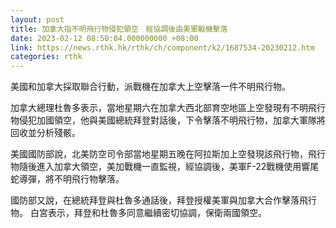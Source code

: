 ```yaml
---
layout: post
title: 加拿大指不明飛行物侵犯領空　經協調後由美軍戰機擊落
date: 2023-02-12 08:50:04.000000000 +08:00
link: https://news.rthk.hk/rthk/ch/component/k2/1687534-20230212.htm
categories: rthk
---
```


美國和加拿大採取聯合行動，派戰機在加拿大上空擊落一件不明飛行物。

加拿大總理杜魯多表示，當地星期六在加拿大西北部育空地區上空發現有不明飛行物侵犯加國領空，他與美國總統拜登對話後，下令擊落不明飛行物，加拿大軍隊將回收並分析殘骸。

美國國防部說，北美防空司令部當地星期五晚在阿拉斯加上空發現該飛行物，飛行物隨後進入加拿大領空，美加戰機一直監視，經協調後，美軍F-22戰機使用響尾蛇導彈，將不明飛行物擊落。

國防部又說，在總統拜登與杜魯多通話後，拜登授權美軍與加拿大合作擊落飛行物。 白宮表示，拜登和杜魯多同意繼續密切協調，保衛兩國領空。

